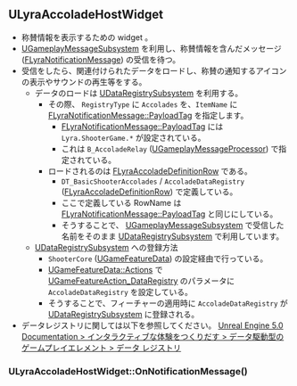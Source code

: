 ## ULyraAccoladeHostWidget

* 称賛情報を表示するための widget 。
* [UGameplayMessageSubsystem] を利用し、称賛情報を含んだメッセージ ([FLyraNotificationMessage]) の受信を待つ。
* 受信をしたら、関連付けられたデータをロードし、称賛の通知するアイコンの表示やサウンドの再生等をする。
	* データのロードは [UDataRegistrySubsystem] を利用する。
		* その際、 `RegistryType` に `Accolades` を、`ItemName` に [FLyraNotificationMessage::PayloadTag] を指定します。
			* [FLyraNotificationMessage::PayloadTag] には `Lyra.ShooterGame.*` が設定されている。
			* これは `B_AccoladeRelay` ([UGameplayMessageProcessor]) で指定されている。
		* ロードされるのは [FLyraAccoladeDefinitionRow] である。
			* `DT_BasicShooterAccolades` / `AccoladeDataRegistry` ([FLyraAccoladeDefinitionRow]) で定義している。
			* ここで定義している RowName は [FLyraNotificationMessage::PayloadTag] と同じにしている。
			* そうすることで、 [UGameplayMessageSubsystem] で受信した名前をそのまま [UDataRegistrySubsystem] で利用しています。
	* [UDataRegistrySubsystem] への登録方法
		* `ShooterCore` ([UGameFeatureData]) の設定経由で行っている。
		* [UGameFeatureData::Actions] で [UGameFeatureAction_DataRegistry] のパラメータに `AccoladeDataRegistry` を設定している。
		* そうすることで、フィーチャーの適用時に `AccoladeDataRegistry` が [UDataRegistrySubsystem] に登録される。
* データレジストリに関しては以下を参照してください。
	[Unreal Engine 5.0 Documentation > インタラクティブな体験をつくりだす > データ駆動型のゲームプレイエレメント > データ レジストリ]


### ULyraAccoladeHostWidget::OnNotificationMessage()



<!--- ページ内のリンク --->

<!--- 自前の画像へのリンク --->

<!--- generated --->
[FLyraAccoladeDefinitionRow]: ../../Lyra/GameplayMessageAccolade/FLyraAccoladeDefinitionRow.md#flyraaccoladedefinitionrow
[UGameplayMessageProcessor]: ../../Lyra/GameplayMessageProcessor/UGameplayMessageProcessor.md#ugameplaymessageprocessor
[FLyraNotificationMessage]: ../../Lyra/GameplayMessageProcessorStruct/FLyraNotificationMessage.md#flyranotificationmessage
[FLyraNotificationMessage::PayloadTag]: ../../Lyra/GameplayMessageProcessorStruct/FLyraNotificationMessage.md#flyranotificationmessagepayloadtag
[UGameplayMessageSubsystem]: ../../Plugin/GameplayMessageSubsystem/UGameplayMessageSubsystem.md#ugameplaymessagesubsystem
[UDataRegistrySubsystem]: ../../UE/DataRegistry/UDataRegistrySubsystem.md#udataregistrysubsystem
[UGameFeatureAction_DataRegistry]: ../../UE/GameFeature/UGameFeatureAction_DataRegistry.md#ugamefeatureaction_dataregistry
[UGameFeatureData]: ../../UE/GameFeature/UGameFeatureData.md#ugamefeaturedata
[UGameFeatureData::Actions]: ../../UE/GameFeature/UGameFeatureData.md#ugamefeaturedataactions
[Unreal Engine 5.0 Documentation > インタラクティブな体験をつくりだす > データ駆動型のゲームプレイエレメント > データ レジストリ]: https://docs.unrealengine.com/5.0/ja/data-registries-in-unreal-engine/
